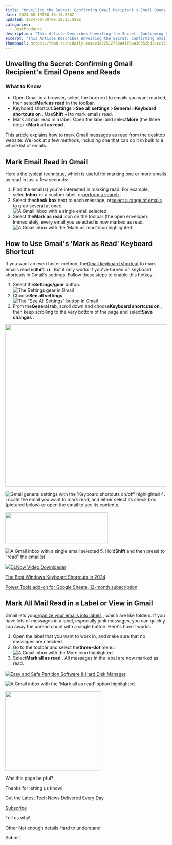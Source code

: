 ```yaml
---
title: "Unveiling the Secret: Confirming Gmail Recipient's Email Opens and Reads"
date: 2024-08-19T00:18:13.580Z
updated: 2024-08-20T00:18:13.580Z
categories:
  - BestProducts
description: "This Article Describes Unveiling the Secret: Confirming Gmail Recipient's Email Opens and Reads"
excerpt: "This Article Describes Unveiling the Secret: Confirming Gmail Recipient's Email Opens and Reads"
thumbnail: https://thmb.techidaily.com/e3a22512763a41f8aa30352bd2ecc133cddafc4e3c879454c4fa681286b598fc.png
---
```


## Unveiling the Secret: Confirming Gmail Recipient's Email Opens and Reads
### What to Know

* Open Gmail in a browser, select the box next to emails you want marked, then select**Mark as read** in the toolbar.
* Keyboard shortcut:**Settings** \>**See** **all** **settings** \>**General** \>**Keyboard** **shortcuts** **on** . Use**Shift** +**i** to mark emails read.
* Mark all mail read in a label: Open the label and select**More** (the three dots) >**Mark** **all** **as** **read** .

 This article explains how to mark Gmail messages as read from the desktop website. We look at a few methods, including one that can do it in bulk to a whole list of emails.

## Mark Email Read in Gmail

 Here's the typical technique, which is useful for marking one or more emails as read in just a few seconds:

1. Find the email(s) you're interested in marking read. For example, select**Inbox** or a custom label, or[perform a search](https://www.lifewire.com/how-to-search-everything-including-the-trash-in-gmail-1172000) .
2. Select the**check box** next to each message, or[select a range of emails](https://www.lifewire.com/how-to-select-multiple-messages-quickly-in-gmail-1172037) to grab several at once.  
![A Gmail inbox with a single email selected](https://www.lifewire.com/thmb/eyFAa4h09xQhzJIHbQT1TaDBheI=/1500x0/filters:no_upscale():max_bytes(150000):strip_icc():format(webp)/GmailMarkUnread1-c3ea731fcab141caa26b18625fe63a76.jpg)
3. Select the**Mark as read** icon on the toolbar (the open envelope). Immediately, every email you selected is now marked as read.  
![A Gmail inbox with the 'Mark as read' icon highlighted](https://www.lifewire.com/thmb/Cb06lnT7DW1ajrdJbL2SeQGAfCA=/1500x0/filters:no_upscale():max_bytes(150000):strip_icc():format(webp)/GmailMarkUnread2-a2c258820d434f298114bd0c14a66208.jpg)

## How to Use Gmail's 'Mark as Read' Keyboard Shortcut

 If you want an even faster method, the[Gmail keyboard shortcut](https://www.lifewire.com/best-gmail-keyboard-shortcuts-4686794) to mark emails read is**Shift** +**i** . But it only works if you've turned on keyboard shortcuts in Gmail's settings. Follow these steps to enable this hotkey:

1. Select the**Settings/gear** button.  
![The Settings gear in Gmail](https://www.lifewire.com/thmb/R_L8KfpWhrbFl8lfSpnLMSe10B8=/1500x0/filters:no_upscale():max_bytes(150000):strip_icc():format(webp)/001a-how-to-forward-your-gmail-email-to-another-email-address-1171906-34faee4a26e44bf0867acc095a8227b2.jpg)
2. Choose**See all settings** .  
![The "See All Settings" button in Gmail](https://www.lifewire.com/thmb/vFVY1fT96fGXDU3EV8O9uy4WeM4=/1500x0/filters:no_upscale():max_bytes(150000):strip_icc():format(webp)/002a-how-to-forward-your-gmail-email-to-another-email-address-1171906-3571b33b927f4a3f91dd47069852ff1c.jpg)
3. From the**General** tab, scroll down and choose**Keyboard shortcuts on** , then keep scrolling to the very bottom of the page and select**Save changes** .  
<!-- affiliate ads begin -->
<a href="https://coinrule.sjv.io/c/5597632/1958379/18409" target="_top" id="1958379"><img src="//a.impactradius-go.com/display-ad/18409-1958379" border="0" alt="" width="856" height="508"/></a><img height="0" width="0" src="https://imp.pxf.io/i/5597632/1958379/18409" style="position:absolute;visibility:hidden;" border="0" />
<!-- affiliate ads end -->
![Gmail general settings with the 'Keyboard shortcuts on/off' highlighted](https://www.lifewire.com/thmb/N2iGN_9Pn6gzlb0QomB9YcdNWt0=/1500x0/filters:no_upscale():max_bytes(150000):strip_icc():format(webp)/GmailMarkUnread3-d781c40665234553a29199a523024846.jpg)
4. Locate the email you want to mark read, and either select its check box (pictured below) or open the email to see its contents.  
<!-- affiliate ads begin -->
<a href="https://proteahair.pxf.io/c/5597632/1983634/23621" target="_top" id="1983634"><img src="//a.impactradius-go.com/display-ad/23621-1983634" border="0" alt="" width="320" height="100"/></a><img height="0" width="0" src="https://imp.pxf.io/i/5597632/1983634/23621" style="position:absolute;visibility:hidden;" border="0" />
<!-- affiliate ads end -->
![A Gmail inbox with a single email selected](https://www.lifewire.com/thmb/eyFAa4h09xQhzJIHbQT1TaDBheI=/1500x0/filters:no_upscale():max_bytes(150000):strip_icc():format(webp)/GmailMarkUnread1-c3ea731fcab141caa26b18625fe63a76.jpg)
5. Hold**Shift** and then press**i** to "read" the email(s).
<!-- affiliate ads begin -->
<a href="https://secure.2checkout.com/order/checkout.php?PRODS=4712430&QTY=1&AFFILIATE=108875&CART=1"><img src="https://secure.avangate.com/images/merchant/c404a5adbf90e09631678b13b05d9d7a/products/dlnow_256.png" border="0">DLNow Video Downloader</a>
<!-- affiliate ads end -->

[The Best Windows Keyboard Shortcuts in 2024](https://www.lifewire.com/best-windows-keyboard-shortcuts-6503973)

<!-- affiliate ads begin -->
<a href="https://secure.2checkout.com/order/checkout.php?PRODS=4721564&QTY=1&AFFILIATE=108875&CART=1">Power Tools add-on for Google Sheets, 12-month subscription</a>
<!-- affiliate ads end -->
## Mark All Mail Read in a Label or View in Gmail

 Gmail lets you[organize your emails into labels](https://www.lifewire.com/how-to-organize-and-categorize-messages-with-labels-in-gmail-1171996) , which are like folders. If you have lots of messages in a label, especially junk messages, you can quickly zap away the unread count with a single button. Here's how it works:

1. Open the label that you want to work in, and make sure that no messages are checked.
2. Go to the toolbar and select the**three-dot** menu.  
![A Gmail inbox with the More icon highlighted](https://www.lifewire.com/thmb/G7rP2tebpUfQjxZEV5iBTrzY770=/1500x0/filters:no_upscale():max_bytes(150000):strip_icc():format(webp)/GmailMarkUnread4-7aa56a6508de49cbac02fe5b40768022.jpg)
3. Select**Mark all as read** . All messages in the label are now marked as read.  
<!-- affiliate ads begin -->
<a href="https://secure.2checkout.com/order/checkout.php?PRODS=22741618&QTY=1&AFFILIATE=108875&CART=1"><img src="https://www.diskpart.com/resource/images/index/dp-index-img-banner-people@2x.png" border="0">Easy and Safe Partition Software & Hard Disk Manager</a>
<!-- affiliate ads end -->
![A Gmail inbox with the 'Mark all as read' option highlighted](https://www.lifewire.com/thmb/7WQMvUcKFHR5ivs3rM1yxfdV93I=/1500x0/filters:no_upscale():max_bytes(150000):strip_icc():format(webp)/GmailMarkUnread5-1926c27ddc74423b9b366c499c4686dd.jpg)

<!-- affiliate ads begin -->
<a href="https://printrendy.pxf.io/c/5597632/1453720/17020" target="_top" id="1453720"><img src="//a.impactradius-go.com/display-ad/17020-1453720" border="0" alt="" width="300" height="250"/></a><img height="0" width="0" src="https://imp.pxf.io/i/5597632/1453720/17020" style="position:absolute;visibility:hidden;" border="0" />
<!-- affiliate ads end -->
Was this page helpful?

Thanks for letting us know!

 Get the Latest Tech News Delivered Every Day

[Subscribe](https://www.lifewire.com/#)

Tell us why!

 Other  Not enough details  Hard to understand

 Submit

<ins class="adsbygoogle"
     style="display:block"
     data-ad-format="autorelaxed"
     data-ad-client="ca-pub-7571918770474297"
     data-ad-slot="1223367746"></ins>



<ins class="adsbygoogle"
     style="display:block"
     data-ad-client="ca-pub-7571918770474297"
     data-ad-slot="8358498916"
     data-ad-format="auto"
     data-full-width-responsive="true"></ins>


